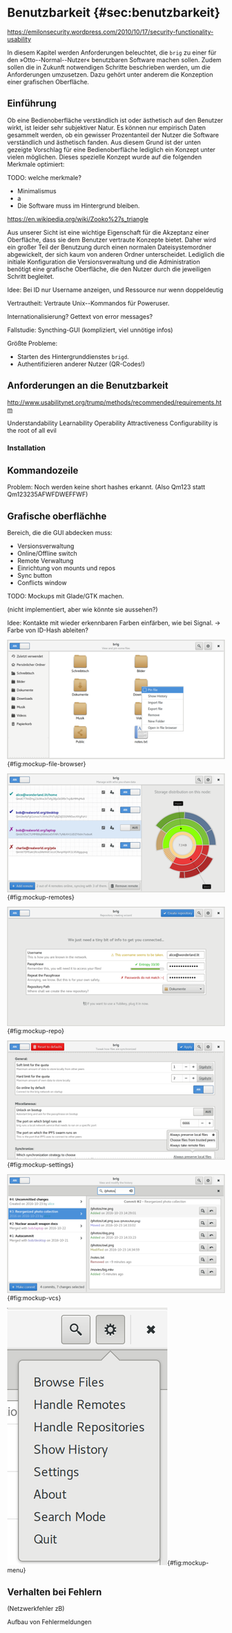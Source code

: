 # Benutzbarkeit {#sec:benutzbarkeit}

https://emilonsecurity.wordpress.com/2010/10/17/security-functionality-usability

In diesem Kapitel werden Anforderungen beleuchtet, die ``brig`` zu einer für
den »Otto--Normal--Nutzer« benutzbaren Software machen sollen. Zudem sollen die
in Zukunft notwendigen Schritte beschrieben werden, um die Anforderungen
umzusetzen. Dazu gehört unter anderem die Konzeption einer grafischen
Oberfläche.

## Einführung

Ob eine Bedienoberfläche verständlich ist oder ästhetisch auf den Benutzer wirkt,
ist leider sehr subjektiver Natur. Es können nur empirisch Daten gesammelt werden,
ob ein gewisser Prozentanteil der Nutzer die Software verständlich und ästhetisch fanden.
Aus diesem Grund ist der unten gezeigte Vorschlag für eine Bedienoberfläche lediglich
ein Konzept unter vielen möglichen. Dieses spezielle Konzept wurde auf die folgenden
Merkmale optimiert:

TODO: welche merkmale?

- Minimalismus
- a
- Die Software muss im Hintergrund bleiben.

https://en.wikipedia.org/wiki/Zooko%27s_triangle

Aus unserer Sicht ist eine wichtige Eigenschaft für die Akzeptanz einer
Oberfläche, dass sie dem Benutzer vertraute Konzepte bietet. Daher wird ein
großer Teil der Benutzung durch einen normalen Dateisystemordner abgewickelt,
der sich kaum von anderen Ordner unterscheidet. Lediglich die initiale Konfiguration
die Versionsverwaltung und die Administration benötigt eine grafische Oberfläche, die
den Nutzer durch die jeweiligen Schritt begleitet.




Idee: Bei ID nur Username anzeigen, und Ressource nur wenn doppeldeutig

Vertrautheit: Vertraute Unix--Kommandos für Poweruser.

Internationalisierung? Gettext von error messages?

Fallstudie: Syncthing-GUI (kompliziert, viel unnötige infos)

Größte Probleme: 

- Starten des Hintergrunddienstes ``brigd``.
- Authentifizieren anderer Nutzer (QR-Codes!)

## Anforderungen an die Benutzbarkeit

http://www.usabilitynet.org/trump/methods/recommended/requirements.htm


Understandability
Learnability
Operability
Attractiveness
Configurability is the root of all evil

### Installation

## Kommandozeile

Problem: Noch werden keine short hashes erkannt. (Also Qm123 statt Qm123235AFWFDWEFFWF)

## Grafische oberflächhe

Bereich, die die GUI abdecken muss:

* Versionsverwaltung
* Online/Offline switch
* Remote Verwaltung
* Einrichtung von mounts und repos
* Sync button
* Conflicts window

TODO: Mockups mit Glade/GTK machen.

(nicht implementiert, aber wie könnte sie aussehen?)

Idee: Kontakte mit wieder erkennbaren Farben einfärben, wie bei Signal. -> Farbe von ID-Hash ableiten?


![A](images/6/view-file-browser.png){#fig:mockup-file-browser}

![B](images/6/view-remotes.png){#fig:mockup-remotes}

![C](images/6/view-repo.png){#fig:mockup-repo}

![D](images/6/view-settings.png){#fig:mockup-settings}

![E](images/6/view-vcs.png){#fig:mockup-vcs}

![F](images/6/menu.png){#fig:mockup-menu}


## Verhalten bei Fehlern

(Netzwerkfehler zB)

Aufbau von Fehlermeldungen
